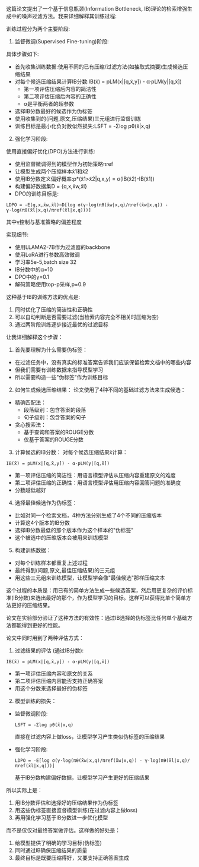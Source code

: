 这篇论文提出了一个基于信息瓶颈(Information Bottleneck, IB)理论的检索增强生成中的噪声过滤方法。我来详细解释其训练过程:

训练过程分为两个主要阶段:

1. 监督微调(Supervised Fine-tuning)阶段:

具体步骤如下:
- 首先收集训练数据:使用不同的已有压缩/过滤方法(如抽取式摘要)生成候选压缩结果
- 对每个候选压缩结果计算IB分数:IB(x̃) = pLM(x|[q,x̃,y]) - α·pLM(y|[q,x̃])
  - 第一项评估压缩后内容的简洁性
  - 第二项评估压缩后内容的正确性
  - α是平衡两者的超参数
- 选择IB分数最好的候选作为伪标签
- 使用收集到的(问题,原文,压缩结果)三元组进行监督训练
- 训练目标是最小化负对数似然损失:LSFT = -Σlog pθ(x̃|x,q)

2. 强化学习阶段:

使用直接偏好优化(DPO)方法进行训练:
- 使用监督微调得到的模型作为初始策略πref 
- 让模型生成两个压缩样本x̃1和x̃2
- 使用IB分数定义偏好概率:p*(x̃1>x̃2|q,x,y) = σ(IB(x̃2)-IB(x̃1))
- 构建偏好数据集D = {q,x,x̃w,x̃l}
- DPO的训练目标是:
```
LDPO = -E(q,x,x̃w,x̃l)~D[log σ(γ·log(πθ(x̃w|x,q)/πref(x̃w|x,q)) - γ·log(πθ(x̃l|x,q)/πref(x̃l|x,q)))]
```
其中γ控制与基准策略的偏差程度

实现细节:
- 使用LLAMA2-7B作为过滤器的backbone
- 使用LoRA进行参数高效微调
- 学习率5e-5,batch size 32
- IB分数中的α=10
- DPO中的γ=0.1
- 解码策略使用top-p采样,p=0.9

这种基于IB的训练方法的优点是:
1. 同时优化了压缩的简洁性和正确性
2. 可以自动判断是否需要过滤(当检索内容完全不相关时压缩为空)
3. 通过两阶段训练逐步接近最优的过滤目标




让我详细解释这个步骤：

1. 首先要理解为什么需要伪标签：
- 在过滤任务中，没有真实的标准答案告诉我们应该保留检索文档中的哪些内容
- 但我们需要有训练数据来指导模型学习
- 所以需要构造一些"伪标签"作为训练目标

2. 如何生成候选压缩结果：
论文使用了4种不同的基础过滤方法来生成候选：
- 精确匹配法：
  - 段落级别：包含答案的段落
  - 句子级别：包含答案的句子
- 贪心搜索法：
  - 基于查询和答案的ROUGE分数
  - 仅基于答案的ROUGE分数

3. 计算候选的IB分数：
对每个候选压缩结果x̃计算：
```
IB(x̃) = pLM(x|[q,x̃,y]) - α·pLM(y|[q,x̃])
```
- 第一项评估压缩的简洁性：用语言模型评估从压缩内容重建原文的难度
- 第二项评估压缩的正确性：用语言模型评估用压缩内容回答问题的准确度
- 分数越低越好

4. 选择最佳候选作为伪标签：
- 比如对同一个检索文档，4种方法分别生成了4个不同的压缩版本
- 计算这4个版本的IB分数
- 选择IB分数最低的那个版本作为这个样本的"伪标签"
- 这个被选中的压缩版本会被用来训练模型

5. 构建训练数据：
- 对每个训练样本都重复上述过程
- 最终得到(问题,原文,最佳压缩结果)的三元组
- 用这些三元组来训练模型，让模型学会像"最佳候选"那样压缩文本

这个过程的本质是：用已有的简单方法生成一些候选答案，然后用更复杂的评价标准(IB分数)来选出最好的那个，作为模型学习的目标。这样可以获得比单个简单方法更好的压缩结果。

论文在实验部分验证了这种方法的有效性：通过IB选择的伪标签比任何单个基础方法都能得到更好的性能。





论文中同时用到了两种评估方式：

1. 过滤结果的评估 (通过IB分数):
```
IB(x̃) = pLM(x|[q,x̃,y]) - α·pLM(y|[q,x̃])
```
- 第一项评估压缩内容和原文的关系
- 第二项评估压缩内容能否支持正确答案
- 用这个分数来选择最好的伪标签

2. 模型训练的损失：
- 监督微调阶段:
  ```
  LSFT = -Σlog pθ(x̃|x,q)
  ```
  直接在过滤内容上做loss，让模型学习产生类似伪标签的压缩结果

- 强化学习阶段:
  ```
  LDPO = -E[log σ(γ·log(πθ(x̃w|x,q)/πref(x̃w|x,q)) - γ·log(πθ(x̃l|x,q)/πref(x̃l|x,q)))]
  ```
  基于IB分数构建偏好数据，让模型学习产生更好的压缩结果

所以实际上是：
1. 用IB分数评估和选择好的压缩结果作为伪标签
2. 用这些伪标签直接监督模型训练(在过滤内容上做loss)
3. 再用强化学习基于IB分数进一步优化模型

而不是仅仅对最终答案做评估。这样做的好处是：
1. 给模型提供了明确的学习目标(伪标签)
2. 同时通过IB确保压缩结果的质量
3. 最终目标是既要压缩得好，又要支持正确答案生成
